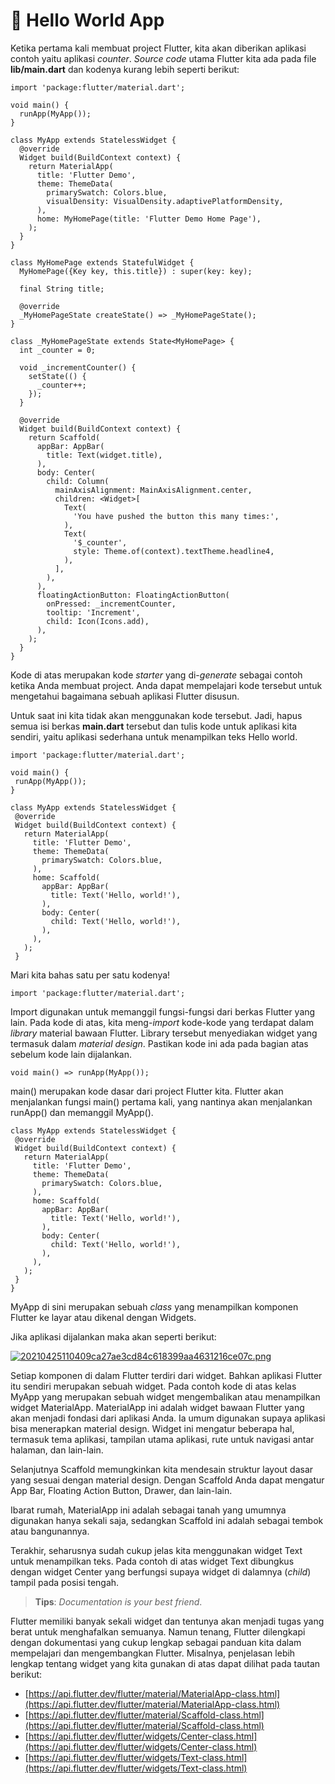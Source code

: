 # 📖 Hello World App

Ketika pertama kali membuat project Flutter, kita akan diberikan aplikasi contoh yaitu aplikasi _counter_. _Source code_ utama Flutter kita ada pada file **lib/main.dart** dan kodenya kurang lebih seperti berikut:

```
import 'package:flutter/material.dart';
 
void main() {
  runApp(MyApp());
}
 
class MyApp extends StatelessWidget {
  @override
  Widget build(BuildContext context) {
    return MaterialApp(
      title: 'Flutter Demo',
      theme: ThemeData(
        primarySwatch: Colors.blue,
        visualDensity: VisualDensity.adaptivePlatformDensity,
      ),
      home: MyHomePage(title: 'Flutter Demo Home Page'),
    );
  }
}
 
class MyHomePage extends StatefulWidget {
  MyHomePage({Key key, this.title}) : super(key: key);
 
  final String title;
 
  @override
  _MyHomePageState createState() => _MyHomePageState();
}
 
class _MyHomePageState extends State<MyHomePage> {
  int _counter = 0;
 
  void _incrementCounter() {
    setState(() {
      _counter++;
    });
  }
 
  @override
  Widget build(BuildContext context) {
    return Scaffold(
      appBar: AppBar(
        title: Text(widget.title),
      ),
      body: Center(
        child: Column(
          mainAxisAlignment: MainAxisAlignment.center,
          children: <Widget>[
            Text(
              'You have pushed the button this many times:',
            ),
            Text(
              '$_counter',
              style: Theme.of(context).textTheme.headline4,
            ),
          ],
        ),
      ),
      floatingActionButton: FloatingActionButton(
        onPressed: _incrementCounter,
        tooltip: 'Increment',
        child: Icon(Icons.add),
      ),
    );
  }
}
```

Kode di atas merupakan kode _starter_ yang di-_generate_ sebagai contoh ketika Anda membuat project. Anda dapat mempelajari kode tersebut untuk mengetahui bagaimana sebuah aplikasi Flutter disusun.

Untuk saat ini kita tidak akan menggunakan kode tersebut. Jadi, hapus semua isi berkas **main.dart** tersebut dan tulis kode untuk aplikasi kita sendiri, yaitu aplikasi sederhana untuk menampilkan teks Hello world.

```
import 'package:flutter/material.dart';
 
void main() {
 runApp(MyApp());
}
 
class MyApp extends StatelessWidget {
 @override
 Widget build(BuildContext context) {
   return MaterialApp(
     title: 'Flutter Demo',
     theme: ThemeData(
       primarySwatch: Colors.blue,
     ),
     home: Scaffold(
       appBar: AppBar(
         title: Text('Hello, world!'),
       ),
       body: Center(
         child: Text('Hello, world!'),
       ),
     ),
   );
 }

```

Mari kita bahas satu per satu kodenya!

```
import 'package:flutter/material.dart';
```

Import digunakan untuk memanggil fungsi-fungsi dari berkas Flutter yang lain. Pada kode di atas, kita meng-_import_ kode-kode yang terdapat dalam _library_ material bawaan Flutter. Library tersebut menyediakan widget yang termasuk dalam _material design_. Pastikan kode ini ada pada bagian atas sebelum kode lain dijalankan.

```
void main() => runApp(MyApp());
```

main() merupakan kode dasar dari project Flutter kita. Flutter akan menjalankan fungsi main() pertama kali, yang nantinya akan menjalankan runApp() dan memanggil MyApp().

```
class MyApp extends StatelessWidget {
 @override
 Widget build(BuildContext context) {
   return MaterialApp(
     title: 'Flutter Demo',
     theme: ThemeData(
       primarySwatch: Colors.blue,
     ),
     home: Scaffold(
       appBar: AppBar(
         title: Text('Hello, world!'),
       ),
       body: Center(
         child: Text('Hello, world!'),
       ),
     ),
   );
 }
}
```

MyApp di sini merupakan sebuah _class_ yang menampilkan komponen Flutter ke layar atau dikenal dengan Widgets.

Jika aplikasi dijalankan maka akan seperti berikut:

[![20210425110409ca27ae3cd84c618399aa4631216ce07c.png](https://d17ivq9b7rppb3.cloudfront.net/original/academy/20210425110409ca27ae3cd84c618399aa4631216ce07c.png)](https://www.dicoding.com/academies/159/tutorials/6474?from=6454#)

Setiap komponen di dalam Flutter terdiri dari widget. Bahkan aplikasi Flutter itu sendiri merupakan sebuah widget. Pada contoh kode di atas kelas MyApp yang merupakan sebuah widget mengembalikan atau menampilkan widget MaterialApp. MaterialApp ini adalah widget bawaan Flutter yang akan menjadi fondasi dari aplikasi Anda. Ia umum digunakan supaya aplikasi bisa menerapkan material design. Widget ini mengatur beberapa hal, termasuk tema aplikasi, tampilan utama aplikasi, rute untuk navigasi antar halaman, dan lain-lain.

Selanjutnya Scaffold memungkinkan kita mendesain struktur layout dasar yang sesuai dengan material design. Dengan Scaffold Anda dapat mengatur App Bar, Floating Action Button, Drawer, dan lain-lain.

Ibarat rumah, MaterialApp ini adalah sebagai tanah yang umumnya digunakan hanya sekali saja, sedangkan Scaffold ini adalah sebagai tembok atau bangunannya.

Terakhir, seharusnya sudah cukup jelas kita menggunakan widget Text untuk menampilkan teks. Pada contoh di atas widget Text dibungkus dengan widget Center yang berfungsi supaya widget di dalamnya (_child_) tampil pada posisi tengah.

> **Tips**: _Documentation is your best friend_.&#x20;

Flutter memiliki banyak sekali widget dan tentunya akan menjadi tugas yang berat untuk menghafalkan semuanya. Namun tenang, Flutter dilengkapi dengan dokumentasi yang cukup lengkap sebagai panduan kita dalam mempelajari dan mengembangkan Flutter. Misalnya, penjelasan lebih lengkap tentang widget yang kita gunakan di atas dapat dilihat pada tautan berikut:

* [https://api.flutter.dev/flutter/material/MaterialApp-class.html](https://api.flutter.dev/flutter/material/MaterialApp-class.html)
* [https://api.flutter.dev/flutter/material/Scaffold-class.html](https://api.flutter.dev/flutter/material/Scaffold-class.html)
* [https://api.flutter.dev/flutter/widgets/Center-class.html](https://api.flutter.dev/flutter/widgets/Center-class.html)
* [https://api.flutter.dev/flutter/widgets/Text-class.html](https://api.flutter.dev/flutter/widgets/Text-class.html)
